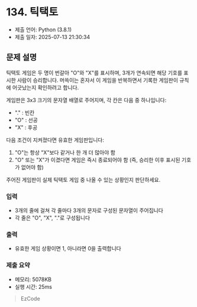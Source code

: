 # 134. 틱택토
- 제출 언어: Python (3.8.1)
- 제출 일자: 2025-07-13 21:30:34

## 문제 설명
틱택토 게임은 두 명이 번갈아 "O"와 "X"를 표시하며, 3개가 연속되면 해당 기호를 표시한 사람이 승리합니다. 
머쓱이는 혼자서 이 게임을 반복하면서 기록한 게임판이 규칙에 어긋났는지 확인하려고 합니다.

게임판은 3x3 크기의 문자열 배열로 주어지며, 각 칸은 다음 중 하나입니다:
- "." : 빈칸
- "O" : 선공
- "X" : 후공

다음 조건이 지켜졌다면 유효한 게임판입니다:
1. "O"는 항상 "X"보다 같거나 한 개 더 많아야 함
2. "O" 또는 "X"가 이겼다면 게임은 즉시 종료되어야 함 (즉, 승리한 이후 표시된 기호가 없어야 함)

주어진 게임판이 실제 틱택토 게임 중 나올 수 있는 상황인지 판단하세요.

### 입력
- 3개의 줄에 걸쳐 각 줄마다 3개의 문자로 구성된 문자열이 주어집니다
- 각 줄은 "O", "X", "."로 구성됩니다

### 출력
- 유효한 게임 상황이면 1, 아니라면 0을 출력합니다


### 제출 요약
- 메모리: 5078KB
- 실행 시간: 25ms

> EzCode
